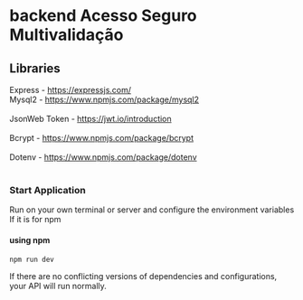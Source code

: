 # backend Acesso Seguro Multivalidação
## Libraries <br>
Express -  https://expressjs.com/ <br>
Mysql2 - https://www.npmjs.com/package/mysql2 <br><br>
JsonWeb Token - https://jwt.io/introduction <br><br>
Bcrypt - https://www.npmjs.com/package/bcrypt <br><br>
Dotenv - https://www.npmjs.com/package/dotenv <br><br>

### Start Application
Run on your own terminal or server and configure the environment variables <br>
If it is for npm
#### using npm
```
npm run dev
```
If there are no conflicting versions of dependencies and configurations, your API will run normally.
